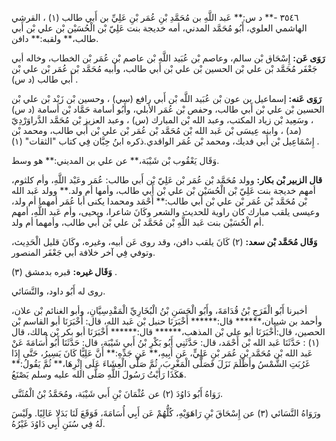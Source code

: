 ٣٥٤٦ -** د س:** عَبد اللَّهِ بن مُحَمَّدِ بْنِ عُمَر بْنِ عَلِيِّ بن أَبي طالب (١) ، القرشي الهاشمي العلوي، أَبُو مُحَمَّد المدني، أمه خديجة بنت عَلِيّ بْن الْحُسَيْن بْن علي بْن أَبي طالب،** ولقبه:** دافن.

**رَوَى عَن:** إِسْحَاق بْن سالم، وعاصم بْن عُبَيد اللَّه بْن عاصم بْن عُمَر بْن الخطاب، وخاله أبي جَعْفَر مُحَمَّد بْن علي بْن الحسين بْن علي بْن أَبي طالب، وأبيه مُحَمَّد بْن عُمَر بْن علي بْن أَبي طالب (د س) .

**رَوَى عَنه:** إسماعيل بن عون بْن عُبَيد اللَّه بْن أَبي رافع (سي) ، وحسين بْن زَيْد بْن علي بْن الحسين بْن علي بْن أَبي طالب، وحفص بْن عُمَر الأبلي، وأَبُو أسامة حَمَّاد بْن أسامة (د س) ، وسَعِيد بْن زياد المكتب، وعبد الله بْن المبارك (س) ، وعبد العزيز بْن مُحَمَّد الدَّراوَرْدِيّ (مد) ، وابنه عِيسَى بْن عَبد الله بْن مُحَمَّد بْن عُمَر بْن علي بْن أَبي طالب، ومحمد بْن إِسْمَاعِيل بْن أَبي فديك، ومحمد بْن عُمَر الواقدي.ذكره ابنُ حِبَّان فِي كتاب "الثقات" (١) .

وَقَال يَعْقُوب بْن شَيْبَة،** عن علي بن المديني:** هو وسط.

**قال الزبير بْن بكار:** وولد مُحَمَّد بْن عُمَر بْن عَلِيّ بْن أَبي طالب: عُمَر وعَبْد اللَّهِ، وأم كلثوم، أمهم خديجة بنت عَلِيّ بْن الْحُسَيْن بْن علي بْن أَبي طالب، وأمها أم ولد.** وولد عَبد الله بْن مُحَمَّد بْن عُمَر بْن علي بْن أَبي طالب:** أَحْمَد ومحمدا يكنى أبا عُمَر أمهما أم ولد، وعيسى يلقب مبارك كان راوية للحديث والشعر وكَانَ شاعرا، ويحيى، وأم عَبد اللَّهِ، أمهم أم الْحُسَيْن بنت عَبد اللَّهِ بْن مُحَمَّد بْن علي بْن أَبي طالب، وأمهما أم ولد.

**وَقَال مُحَمَّد بْن سعد:** (٢) كَانَ يلقب دافن، وقد روى عَن أبيه، وغيره، وكَانَ قليل الْحَدِيث، وتوفي فِي آخر خلافة أبي جَعْفَر المنصور.

**وَقَال غيره:** قبره بدمشق (٣) .

روى له أَبُو داود، والنَّسَائي.

أخبرنا أَبُو الْفَرَجِ بْنُ قُدَامَةَ، وأَبُو الْحَسَنِ بْنُ الْبُخَارِيِّ الْمَقْدِسِيَّانِ، وأبو الغنائم بْن علان، وأحمد بن شيبان،****** قال:****** أَخْبَرَنَا حنبل بْن عَبد الله، قال: أَخْبَرَنَا أبو القاسم بْن الحصين، قال:أَخْبَرَنَا أبو علي بْن المذهب،****** قال:****** أَخْبَرَنَا أبو بكر بْن مالك، قال (١) : حَدَّثَنَا عَبد الله بْن أَحْمَد، قال: حَدَّثَنِي أَبُو بَكْرِ بْنُ أَبي شَيْبَة، قال: حَدَّثَنَا أَبُو أُسَامَةَ عَنْ عَبد الله بْن مُحَمَّد بْن عُمَر بْنِ عَلِيٍّ، عَن أَبِيهِ،** عَنِ جَدِّهِ:** أَنَّ عَلِيًّا كَانَ يَسِيرُ، حَتَّى إِذَا غَرُبَتِ الشَّمْسُ وأَظْلَمَ نَزَلَ فَصَلَّى الْمَغْرِبَ، ثُمَّ صَلَّى الْعِشَاءَ عَلَى إِثْرِهَا،** ثُمَّ يَقُولُ:** هَكَذَا رَأَيْتُ رَسُولَ اللَّهِ صَلَّى الله عليه وسلم يَصْنَعُ.

رَوَاهُ أَبُو دَاوُدَ (٢) عن عُثْمَانَ بْنِ أَبي شَيْبَة، ومُحَمَّدُ بْنُ الْمُثَنَّى.

ورَوَاهُ النَّسَائي (٣) عن إِسْحَاقَ بْنِ رَاهَوَيْهِ، كُلُّهُمْ عَن أَبِي أُسَامَةَ، فَوَقَعَ لَنَا بَدَلا عَالِيًا. ولَيْسَ لَهُ فِي سُنَنِ أَبِي دَاوُدَ غَيْرُهُ.
